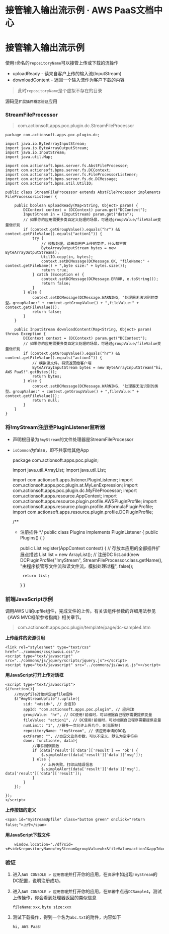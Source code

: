 # 接管输入输出流示例 · AWS PaaS文档中心

# 接管输入输出流示例

使用`!`命名的`repositoryName`可以接管上传或下载的流操作

  * uploadReady - 读来自客户上传的输入流(InputStream)
  * downloadContent - 返回一个输入流作为客户下载的内容

> 此时`repositoryName`是个虚拟不存在的目录

源码见`扩展插件概念验证`应用

### StreamFileProcessor

> com.actionsoft.apps.poc.plugin.dc.StreamFileProcessor
    
    
    package com.actionsoft.apps.poc.plugin.dc;
    
    import java.io.ByteArrayInputStream;
    import java.io.ByteArrayOutputStream;
    import java.io.InputStream;
    import java.util.Map;
    
    import com.actionsoft.bpms.server.fs.AbstFileProcessor;
    import com.actionsoft.bpms.server.fs.DCContext;
    import com.actionsoft.bpms.server.fs.FileProcessorListener;
    import com.actionsoft.bpms.server.fs.dc.DCMessage;
    import com.actionsoft.bpms.util.UtilIO;
    
    public class StreamFileProcessor extends AbstFileProcessor implements FileProcessorListener {
    
        public boolean uploadReady(Map<String, Object> param) {
            DCContext context = (DCContext) param.get("DCContext");
            InputStream in = (InputStream) param.get("data");
            // 如果你的应用需要多类自定义处理的场景，可通过groupValue/fileValue变量做识别
            if (context.getGroupValue().equals("hr") && context.getFileValue().equals("action1")) {
                try {
                    // 模拟处理，读来自用户上传的文件，什么都不做
                    ByteArrayOutputStream bytes = new ByteArrayOutputStream();
                    UtilIO.copy(in, bytes);
                    context.setDCMessage(DCMessage.OK, "fileName:" + context.getFileName() + ",byte size:" + bytes.size());
                    return true;
                } catch (Exception e) {
                    context.setDCMessage(DCMessage.ERROR, e.toString());
                    return false;
                }
            } else {
                context.setDCMessage(DCMessage.WARNING, "处理器无法识别的类型。groupValue:" + context.getGroupValue() + ",fileValue:" + context.getFileValue());
                return false;
            }
        }
    
        public InputStream downloadContent(Map<String, Object> param) throws Exception {
            DCContext context = (DCContext) param.get("DCContext");
            // 如果你的应用需要多类自定义处理的场景，可通过groupValue/fileValue变量做识别
            if (context.getGroupValue().equals("hr") && context.getFileValue().equals("action1")) {
                // 模拟读文件，将流返回给客户端
                ByteArrayInputStream bytes = new ByteArrayInputStream("hi, AWS PaaS!".getBytes());
                return bytes;
            } else {
                context.setDCMessage(DCMessage.WARNING, "处理器无法识别的类型。groupValue:" + context.getGroupValue() + ",fileValue:" + context.getFileValue());
                return null;
            }
        }
    }
    

### 将!myStream注册至PluginListener监听器

  * 声明根目录为`!myStream`的文件处理器是StreamFileProcessor
  * `isCommon`为false，即不共享给其他App

    
    
    package com.actionsoft.apps.poc.plugin;
    
    import java.util.ArrayList;
    import java.util.List;
    
    import com.actionsoft.apps.listener.PluginListener;
    import com.actionsoft.apps.poc.plugin.at.MyLenExpression;
    import com.actionsoft.apps.poc.plugin.dc.MyFileProcessor;
    import com.actionsoft.apps.resource.AppContext;
    import com.actionsoft.apps.resource.plugin.profile.AWSPluginProfile;
    import com.actionsoft.apps.resource.plugin.profile.AtFormulaPluginProfile;
    import com.actionsoft.apps.resource.plugin.profile.DCPluginProfile;
    
    /**
     * 注册插件
     */
    public class Plugins implements PluginListener {
        public Plugins() {
        }
    
        public List<AWSPluginProfile> register(AppContext context) {
            // 存放本应用的全部插件扩展点描述
            List<AWSPluginProfile> list = new ArrayList<AWSPluginProfile>();
            // 注册DC
            list.add(new DCPluginProfile("!myStream", StreamFileProcessor.class.getName(), "由程序接管写文件流和读文件流，模拟处理过程", false));
    
            return list;
        }
    }
    

### 前端JavaScript示例

调用AWS UI的upfile组件，完成文件的上传。有关该组件参数的详细用法参见《AWS MVC框架参考指南》相关章节。

> com.actionsoft.apps.poc.plugin/template/page/dc-sample4.htm

**上传组件的资源引用**
    
    
    <link rel="stylesheet" type="text/css" href="../commons/css/awsui.css"/>
    <script type="text/javascript" src="../commons/js/jquery/scripts/jquery.js"></script>
    <script type="text/javascript" src="../commons/js/awsui.js"></script>
    

**用JavaScript打开上传对话框**
    
    
    <script type="text/javascript">
    $(function(){
        //myUpfile对象绑定upfile组件
        $("#myStreamUpfile").upfile({
            sid: "<#sid>", // 会话ID
            appId: "com.actionsoft.apps.poc.plugin", // 应用ID
            groupValue: "hr", // DC使用!前缀时，可以根据自己程序需要提供变量
            fileValue: "action1", // DC使用!前缀时，可以根据自己程序需要提供变量
            numLimit: "1", //最多一次允许上传几个，0(无限制)
            repositoryName: "!myStream", // 该应用申请的DC名
            extParam: "", //自定义业务参数，可以不定义，默认为空字符串
            done: function(e, data){
                //事件回调函数
                if (data['result']['data']['result'] == 'ok') {
                    $.simpleAlert(data['result']['data']['msg']);
                } else {
                    // 上传失败，打印出错误信息
                    $.simpleAlert(data['result']['data']['msg'], data['result']['data']['result']);
                }
            }
        });
    
    });
    </script>
    

**上传按钮的定义**
    
    
    <span id="myStreamUpfile" class="button green" onclick="return false;">上传</span>
    

**用JavaScript下载文件**
    
    
        window.location="./df?sid=<#sid>&repositoryName=!myStream&groupValue=hr&fileValue=action1&appId=com.actionsoft.apps.poc.plugin&fileName=abc.txt";
    

### 验证

  1. 进入`AWS CONSOLE > 应用管理`并打开你的应用，在`资源`中如出现`!myStream`的DC配置，说明注册成功。
  2. 进入`AWS CONSOLE > 应用管理`并打开你的应用，在`部署`中点击`DCSample4`，测试上传操作，你会看到处理器返回的类似信息
         
         fileName:xxx,byte size:xxx
         

  3. 测试下载操作，得到一个名为`abc.txt`的附件，内容如下
         
         hi, AWS PaaS!